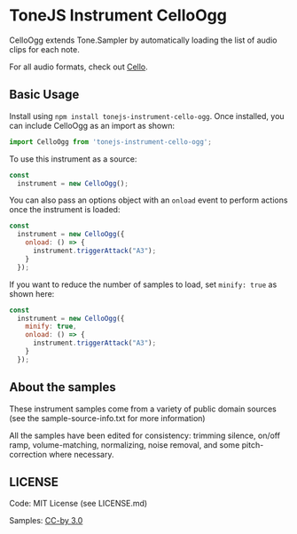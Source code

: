 # ToneJS Instrument CelloOgg

CelloOgg extends Tone.Sampler by automatically loading the list of audio clips for each note.

For all audio formats, check out [Cello](../README.md).

## Basic Usage

Install using `npm install tonejs-instrument-cello-ogg`. Once installed, you can include CelloOgg as an import as shown:

```javascript
import CelloOgg from 'tonejs-instrument-cello-ogg';
```

To use this instrument as a source:

```javascript
const
  instrument = new CelloOgg();
```

You can also pass an options object with an `onload` event to perform actions once the instrument is loaded:

```javascript
const
  instrument = new CelloOgg({
    onload: () => {
      instrument.triggerAttack("A3");
    }
  });
```

If you want to reduce the number of samples to load, set `minify: true` as shown here:

```javascript
const
  instrument = new CelloOgg({
    minify: true,
    onload: () => {
      instrument.triggerAttack("A3");
    }
  });
```

## About the samples

These instrument samples come from a variety of public domain sources (see the sample-source-info.txt for more information)

All the samples have been edited for consistency: trimming silence, on/off ramp, volume-matching, normalizing, noise removal, and some pitch-correction where necessary.

## LICENSE

Code: MIT License (see LICENSE.md)

Samples: [CC-by 3.0](https://creativecommons.org/licenses/by/3.0/)
